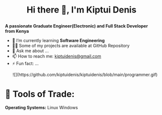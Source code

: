 # <p align="center">Hi there 👋, I'm Kiptui Denis
**A passionate Graduate Engineer(Electronic) and Full Stack Developer from Kenya**
</p>

- 🌱 I’m currently learning **Software Engineering**
- :man_technologist: Some of my projects are available at GitHub Repository
- 💬 Ask me about ...
- 📫 How to reach me: kiptuidenis@gmail.com
- ⚡ Fun fact: ...
  <p align="center">
  ![](https://github.com/kiptuidenis/kiptuidenis/blob/main/programmer.gif)
  </p>

# :wrench: Tools of Trade:
**Operating Systems:**
Linux Windows
